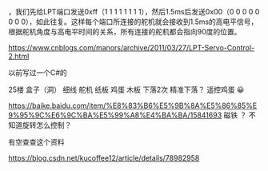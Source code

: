 ，我们先给LPT端口发送0xff（1 1 1 1 1 1 1 1），然后1.5ms后发送0x00（0 0 0 0 0 0 0 0），如此往复。这样每个端口所连接的舵机就会接收到1.5ms的高电平信号，根据舵机角度与高电平时间的关系，所有连接的舵机都会指向90度的位置。


https://www.cnblogs.com/manors/archive/2011/03/27/LPT-Servo-Control-2.html

以前写过一个C#的 


25楼    盒子（洞）  细线   舵机  纸板  鸡蛋  木板  下落2次  精准下落？ 遥控鸡蛋 😀


https://baike.baidu.com/item/%E8%83%B6%E5%9B%8A%E5%86%85%E9%95%9C%E6%9C%BA%E5%99%A8%E4%BA%BA/15841693  磁铁 ？ 不知道旋转怎么控制？


有空查查这个资料 


https://blog.csdn.net/kucoffee12/article/details/78982958
